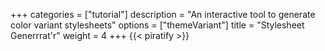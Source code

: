 +++
categories = ["tutorial"]
description = "An interactive tool to generate color variant stylesheets"
options = ["themeVariant"]
title = "Stylesheet Generrrat'r"
weight = 4
+++
{{< piratify >}}